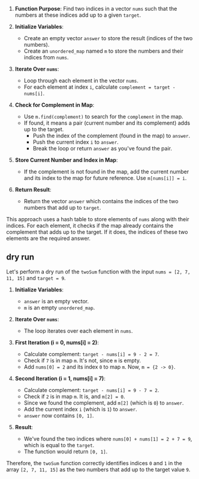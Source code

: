 1. **Function Purpose**: Find two indices in a vector `nums` such that the numbers at these indices add up to a given `target`.

2. **Initialize Variables**:
   - Create an empty vector `answer` to store the result (indices of the two numbers).
   - Create an `unordered_map` named `m` to store the numbers and their indices from `nums`.

3. **Iterate Over `nums`**:
   - Loop through each element in the vector `nums`.
   - For each element at index `i`, calculate `complement = target - nums[i]`.

4. **Check for Complement in Map**:
   - Use `m.find(complement)` to search for the `complement` in the map.
   - If found, it means a pair (current number and its complement) adds up to the target.
      - Push the index of the complement (found in the map) to `answer`.
      - Push the current index `i` to `answer`.
      - Break the loop or return `answer` as you've found the pair.

5. **Store Current Number and Index in Map**:
   - If the complement is not found in the map, add the current number and its index to the map for future reference. Use `m[nums[i]] = i`.

6. **Return Result**:
   - Return the vector `answer` which contains the indices of the two numbers that add up to `target`.

This approach uses a hash table to store elements of `nums` along with their indices. For each element, it checks if the map already contains the complement that adds up to the target. If it does, the indices of these two elements are the required answer.

## dry run 
Let's perform a dry run of the `twoSum` function with the input `nums = [2, 7, 11, 15]` and `target = 9`.

1. **Initialize Variables**:
   - `answer` is an empty vector.
   - `m` is an empty `unordered_map`.

2. **Iterate Over `nums`**:
   - The loop iterates over each element in `nums`.

3. **First Iteration (i = 0, nums[i] = 2)**:
   - Calculate complement: `target - nums[i] = 9 - 2 = 7`.
   - Check if `7` is in map `m`. It's not, since `m` is empty.
   - Add `nums[0] = 2` and its index `0` to map `m`. Now, `m = {2 -> 0}`.

4. **Second Iteration (i = 1, nums[i] = 7)**:
   - Calculate complement: `target - nums[i] = 9 - 7 = 2`.
   - Check if `2` is in map `m`. It is, and `m[2] = 0`.
   - Since we found the complement, add `m[2]` (which is `0`) to `answer`.
   - Add the current index `i` (which is `1`) to `answer`.
   - `answer` now contains `[0, 1]`.

5. **Result**:
   - We've found the two indices where `nums[0] + nums[1] = 2 + 7 = 9`, which is equal to the `target`.
   - The function would return `[0, 1]`.

Therefore, the `twoSum` function correctly identifies indices `0` and `1` in the array `[2, 7, 11, 15]` as the two numbers that add up to the target value `9`.